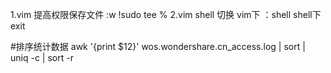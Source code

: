 1.vim 提高权限保存文件
:w !sudo tee %
2.vim shell 切换
vim下 ：shell
shell下 exit

#排序统计数据
awk '{print $12}' wos.wondershare.cn_access.log | sort | uniq -c | sort -r
